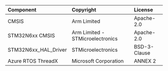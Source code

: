 | Component                       | Copyright                                                                                                                                                                                                                                                                                                                 | License                                   |
|:---------                       |:----------                                                                                                                                                                                                                                                                                                                |:-------                                   |
| CMSIS                           | Arm Limited                                                                                                                                                                                                                                                                                                               | Apache-2.0                                |
| STM32N6xx CMSIS                 | Arm Limited - STMicroelectronics                                                                                                                                                                                                                                                                                          | Apache-2.0                                |
| STM32N6xx_HAL_Driver            | STMicroelectronics                                                                                                                                                                                                                                                                                                        | BSD-3-Clause                              |
| Azure RTOS ThreadX              | Microsoft Corporation                                                                                                                                                                                                                                                                                                     | ANNEX 2                                   |  

